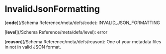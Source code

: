 # InvalidJsonFormatting

[**code**](/Schema Reference/meta/defs/code): INVALID_JSON_FORMATTING

[**level**](/Schema Reference/meta/defs/level): error

[**reason**](/Schema Reference/meta/defs/reason): One of your metadata files in not in valid JSON format.